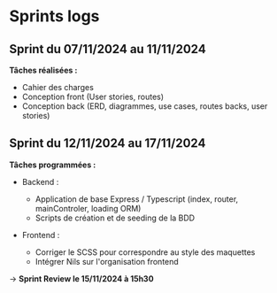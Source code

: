 # Sprints logs

## Sprint du 07/11/2024 au 11/11/2024

**Tâches réalisées :**

- Cahier des charges
- Conception front (User stories, routes)
- Conception back (ERD, diagrammes, use cases, routes backs, user stories)

## Sprint du 12/11/2024 au 17/11/2024

**Tâches programmées :**

- Backend :
  - Application de base Express / Typescript (index, router, mainControler, loading ORM)
  - Scripts de création et de seeding de la BDD

- Frontend :
  - Corriger le SCSS pour correspondre au style des maquettes
  - Intégrer Nils sur l'organisation frontend

\-> **Sprint Review le 15/11/2024 à 15h30**
